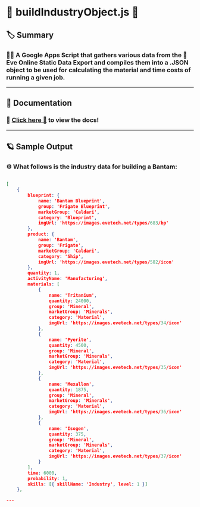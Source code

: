 # 🎇 buildIndustryObject.js 👀

## 🏷 Summary

### 👨‍🚀 A Google Apps Script that gathers various data from the 🌌 Eve Online Static Data Export and compiles them into a .JSON object to be used for calculating the material and time costs of running a given job.

---

## 📄 Documentation

### 🚀 [Click here 🔗](https://phobiacide.github.io/buildIndustryObject/) to view the docs!

---

## 🪐 Sample Output

### ⚙️ What follows is the industry data for building a Bantam:

```json

[
	{
		blueprint: {
			name: 'Bantam Blueprint',
			group: 'Frigate Blueprint',
			marketGroup: 'Caldari',
			category: 'Blueprint',
			imgUrl: 'https://images.evetech.net/types/683/bp'
		},
		product: {
			name: 'Bantam',
			group: 'Frigate',
			marketGroup: 'Caldari',
			category: 'Ship',
			imgUrl: 'https://images.evetech.net/types/582/icon'
		},
		quantity: 1,
		activityName: 'Manufacturing',
		materials: [
			{
				name: 'Tritanium',
				quantity: 24000,
				group: 'Mineral',
				marketGroup: 'Minerals',
				category: 'Material',
				imgUrl: 'https://images.evetech.net/types/34/icon'
			},
			{
				name: 'Pyerite',
				quantity: 4500,
				group: 'Mineral',
				marketGroup: 'Minerals',
				category: 'Material',
				imgUrl: 'https://images.evetech.net/types/35/icon'
			},
			{
				name: 'Mexallon',
				quantity: 1875,
				group: 'Mineral',
				marketGroup: 'Minerals',
				category: 'Material',
				imgUrl: 'https://images.evetech.net/types/36/icon'
			},
			{
				name: 'Isogen',
				quantity: 375,
				group: 'Mineral',
				marketGroup: 'Minerals',
				category: 'Material',
				imgUrl: 'https://images.evetech.net/types/37/icon'
			}
		],
		time: 6000,
		probability: 1,
		skills: [{ skillName: 'Industry', level: 1 }]
	},

---

